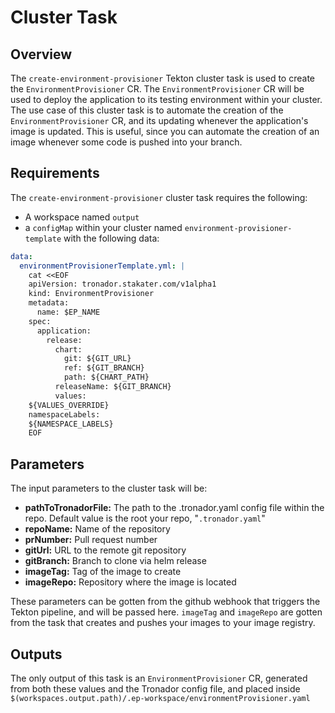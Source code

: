 # Cluster Task

## Overview

The `create-environment-provisioner` Tekton cluster task is used to create the `EnvironmentProvisioner` CR. The `EnvironmentProvisioner` CR will be used to deploy the application to its testing environment within your cluster. The use case of this cluster task is to automate the creation of the `EnvironmentProvisioner` CR, and its updating whenever the application's image is updated. This is useful, since you can automate the creation of an image whenever some code is pushed into your branch.

## Requirements

The `create-environment-provisioner` cluster task requires the following:

- A workspace named `output`
- a `configMap` within your cluster named `environment-provisioner-template` with the following data:

```yaml
data:
  environmentProvisionerTemplate.yml: |
    cat <<EOF
    apiVersion: tronador.stakater.com/v1alpha1
    kind: EnvironmentProvisioner
    metadata:
      name: $EP_NAME
    spec:
      application:
        release:
          chart:
            git: ${GIT_URL}
            ref: ${GIT_BRANCH}
            path: ${CHART_PATH}
          releaseName: ${GIT_BRANCH}
          values:
    ${VALUES_OVERRIDE}
    namespaceLabels:
    ${NAMESPACE_LABELS}
    EOF
```

## Parameters

The input parameters to the cluster task will be:

- **pathToTronadorFile:** The path to the .tronador.yaml config file within the repo. Default value is the root your repo, "`.tronador.yaml`"
- **repoName:** Name of the repository
- **prNumber:** Pull request number
- **gitUrl:** URL to the remote git repository
- **gitBranch:** Branch to clone via helm release
- **imageTag:** Tag of the image to create
- **imageRepo:** Repository where the image is located

These parameters can be gotten from the github webhook that triggers the Tekton pipeline, and will be passed here. `imageTag` and `imageRepo` are gotten from the task that creates and pushes your images to your image registry.

## Outputs

The only output of this task is an `EnvironmentProvisioner` CR, generated from both these values and the Tronador config file, and placed inside `$(workspaces.output.path)/.ep-workspace/environmentProvisioner.yaml`
